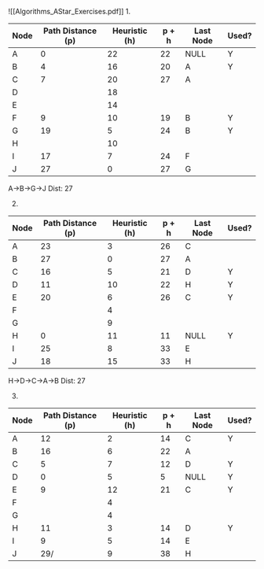 ![[Algorithms_AStar_Exercises.pdf]]
1. 

| Node | Path Distance (p) | Heuristic (h) | p + h | Last Node | Used? |
| ---- | ----------------- | ------------- | ----- | --------- | ----- |
| A    | 0                 | 22            | 22    | NULL      | Y     |
| B    | 4                 | 16            | 20    | A         | Y     |
| C    | 7                 | 20            | 27    | A         |       |
| D    |                   | 18            |       |           |       |
| E    |                   | 14            |       |           |       |
| F    | 9                 | 10            | 19    | B         | Y     |
| G    | 19                | 5             | 24    | B         | Y     |
| H    |                   | 10            |       |           |       |
| I    | 17                | 7             | 24    | F         |       |
| J    | 27                | 0             | 27    | G         |       |

A->B->G->J
Dist: 27

2. 

| Node | Path Distance (p) | Heuristic (h) | p + h | Last Node | Used? |
| ---- | ----------------- | ------------- | ----- | --------- | ----- |
| A    | 23                | 3             | 26    | C         |       |
| B    | 27                | 0             | 27    | A         |       |
| C    | 16                | 5             | 21    | D         | Y     |
| D    | 11                | 10            | 22    | H         | Y     |
| E    | 20                | 6             | 26    | C         | Y     |
| F    |                   | 4             |       |           |       |
| G    |                   | 9             |       |           |       |
| H    | 0                 | 11            | 11    | NULL      | Y     |
| I    | 25                | 8             | 33    | E         |       |
| J    | 18                | 15            | 33    | H         |       |
H->D->C->A->B
Dist: 27

3. 

| Node | Path Distance (p) | Heuristic (h) | p + h | Last Node | Used? |
| ---- | ----------------- | ------------- | ----- | --------- | ----- |
| A    | 12                | 2             | 14    | C         |  Y    |
| B    | 16                | 6             | 22    | A         |       |
| C    | 5                 | 7             | 12    | D         |  Y    |
| D    | 0                 | 5             | 5     | NULL      |  Y    |
| E    | 9                 | 12            | 21    |  C        |  Y    |
| F    |                   | 4             |       |           |       |
| G    |                   | 4             |       |           |       |
| H    | 11                | 3             | 14    | D         |    Y  |
| I    | 9                 | 5             |  14   | E         |       |
| J    |29/                 | 9             | 38    | H         |       |